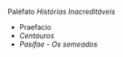 Paléfato
_Histórias Inacreditáveis_
 - Praefacio
  - _Centauros_
   - _Pasífae_
    - _Os semeados_


